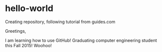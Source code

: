 # hello-world
Creating repository, following tutorial from guides.com

Greetings, 

I am learning how to use GitHub! 
Graduating computer engineering student this Fall 2015! Woohoo! 


